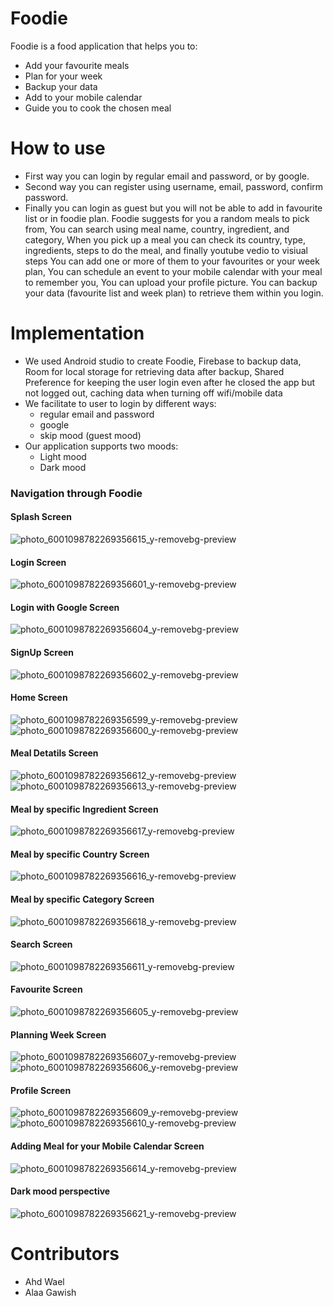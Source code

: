 # Foodie
Foodie is a food application that helps you to:
+ Add your favourite meals
+ Plan for your week
+ Backup your data
+ Add to your mobile calendar
+ Guide you to cook the chosen meal

# How to use
+ First way you can login by regular email and password, or by google.
+ Second way you can register using username, email, password, confirm password.
+ Finally you can login as guest but you will not be able to add in favourite list or in foodie plan.
Foodie suggests for you a random meals to pick from,
You can search using meal name, country, ingredient, and category,
When you pick up a meal you can check its country, type, ingredients, steps to do the meal, and finally youtube vedio to visiual steps
You can add one or more of them to your favourites or your week plan,
You can schedule an event to your mobile calendar with your meal to remember you,
You can upload your profile picture.
You can backup your data (favourite list and week plan) to retrieve them within you login.

# Implementation
+ We used Android studio to create Foodie, Firebase to backup data, Room for local storage for retrieving data after backup, Shared Preference for keeping the user login even after he closed the app but not logged out, caching data when turning off wifi/mobile data
+ We facilitate to user to login by different ways:
  + regular email and password
  + google
  + skip mood (guest mood)
 + Our application supports two moods:
   + Light mood
   + Dark mood

### Navigation through Foodie

#### Splash Screen
![photo_6001098782269356615_y-removebg-preview](https://user-images.githubusercontent.com/92337458/218310282-202d5eed-6a6b-4c59-95f7-561ca30c6da2.png)

#### Login Screen 
![photo_6001098782269356601_y-removebg-preview](https://user-images.githubusercontent.com/92337458/218310320-ec122196-531c-4bfa-b9ee-e3abdf367f13.png)

#### Login with Google Screen
![photo_6001098782269356604_y-removebg-preview](https://user-images.githubusercontent.com/92337458/218310485-cbf41155-8666-41af-9024-6a8c959e3483.png)

#### SignUp Screen 
![photo_6001098782269356602_y-removebg-preview](https://user-images.githubusercontent.com/92337458/218310346-58e6d562-ed6e-4153-a64c-0c54737987aa.png)

#### Home Screen 
![photo_6001098782269356599_y-removebg-preview](https://user-images.githubusercontent.com/92337458/218310392-fc4bd679-afdd-4444-a84e-bab73acca522.png)
![photo_6001098782269356600_y-removebg-preview](https://user-images.githubusercontent.com/92337458/218310395-2c001a7c-5a2b-4e45-a4d0-a5959d7305ea.png)

#### Meal Detatils Screen
![photo_6001098782269356612_y-removebg-preview](https://user-images.githubusercontent.com/92337458/218310451-d1d37e6b-f4b9-40b5-8304-56c40a94f32d.png)
![photo_6001098782269356613_y-removebg-preview](https://user-images.githubusercontent.com/92337458/218310452-f0b43f7c-e0f0-4e1a-b6fe-8e54278726c2.png)

#### Meal by specific Ingredient Screen
![photo_6001098782269356617_y-removebg-preview](https://user-images.githubusercontent.com/92337458/218311061-ed308e77-5bae-4631-9883-73fc291bacfb.png)

#### Meal by specific Country Screen
![photo_6001098782269356616_y-removebg-preview](https://user-images.githubusercontent.com/92337458/218311023-cf27df9e-81a1-46a3-b9ce-1afbf4d726a2.png)

#### Meal by specific Category Screen
![photo_6001098782269356618_y-removebg-preview](https://user-images.githubusercontent.com/92337458/218311075-045d3270-80de-4c8a-ae0b-00f775f8d1a7.png)

#### Search Screen
![photo_6001098782269356611_y-removebg-preview](https://user-images.githubusercontent.com/92337458/218310549-04e3201d-47e9-47f1-84a5-71644d55a4e8.png)

#### Favourite Screen 
![photo_6001098782269356605_y-removebg-preview](https://user-images.githubusercontent.com/92337458/218310578-5ecf3bb5-2f9b-4b4b-a481-ddcb0ce393e3.png)

#### Planning Week Screen 
![photo_6001098782269356607_y-removebg-preview](https://user-images.githubusercontent.com/92337458/218310617-f12ae16f-c773-4d7a-bcea-f5c5dbe4708d.png)
![photo_6001098782269356606_y-removebg-preview](https://user-images.githubusercontent.com/92337458/218310629-3bd29885-8cbe-4c62-abca-7b2102869db5.png)

#### Profile Screen 
![photo_6001098782269356609_y-removebg-preview](https://user-images.githubusercontent.com/92337458/218310676-f7f65272-60b4-4cc0-9ed1-88403dbadc34.png)
![photo_6001098782269356610_y-removebg-preview](https://user-images.githubusercontent.com/92337458/218310679-b7a95e81-3228-4267-bc8d-a0bcc51de8ec.png)

#### Adding Meal for your Mobile Calendar Screen 
![photo_6001098782269356614_y-removebg-preview](https://user-images.githubusercontent.com/92337458/218310759-84464af3-b662-4ad4-9611-1d784138e58c.png)

#### Dark mood perspective 
![photo_6001098782269356621_y-removebg-preview](https://user-images.githubusercontent.com/92337458/218311472-5135850a-ae78-45d0-88da-99c223d54635.png)

# Contributors
+ Ahd Wael
+ Alaa Gawish

